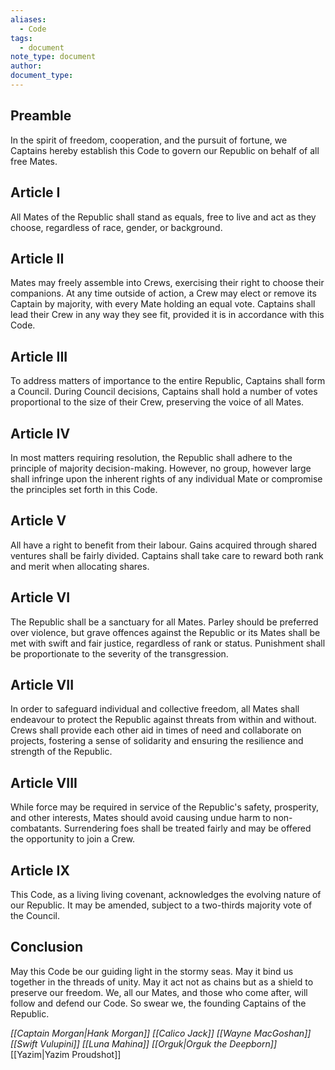 ```yaml
---
aliases:
  - Code
tags:
  - document
note_type: document
author: 
document_type: 
---
```


## Preamble
In the spirit of freedom, cooperation, and the pursuit of fortune, we Captains hereby establish this Code to govern our Republic on behalf of all free Mates. 
## Article I
All Mates of the Republic shall stand as equals, free to live and act as they choose, regardless of race, gender, or background.
## Article II
Mates may freely assemble into Crews, exercising their right to choose their companions. At any time outside of action, a Crew may elect or remove its Captain by majority, with every Mate holding an equal vote. Captains shall lead their Crew in any way they see fit, provided it is in accordance with this Code. 
## Article III
To address matters of importance to the entire Republic, Captains shall form a Council. During Council decisions, Captains shall hold a number of votes proportional to the size of their Crew, preserving the voice of all Mates. 
## Article IV 
In most matters requiring resolution, the Republic shall adhere to the principle of majority decision-making. However, no group, however large shall infringe upon the inherent rights of any individual Mate or compromise the principles set forth in this Code.
## Article V
All have a right to benefit from their labour. Gains acquired through shared ventures shall be fairly divided. Captains shall take care to reward both rank and merit when allocating shares. 
## Article VI
The Republic shall be a sanctuary for all Mates. Parley should be preferred over violence, but grave offences against the Republic or its Mates shall be met with swift and fair justice, regardless of rank or status. Punishment shall be proportionate to the severity of the transgression. 
## Article VII
In order to safeguard individual and collective freedom, all Mates shall endeavour to protect the Republic against threats from within and without. Crews shall provide each other aid in times of need and collaborate on projects, fostering a sense of solidarity and ensuring the resilience and strength of the Republic. 
## Article VIII
While force may be required in service of the Republic's safety, prosperity, and other interests, Mates should avoid causing undue harm to non-combatants. Surrendering foes shall be treated fairly and may be offered the opportunity to join a Crew.
## Article IX
This Code, as a living living covenant, acknowledges the evolving nature of our Republic. It may be amended, subject to a two-thirds majority vote of the Council.
## Conclusion
May this Code be our guiding light in the stormy seas. May it bind us together in the threads of unity. May it act not as chains but as a shield to preserve our freedom. 
We, all our Mates, and those who come after, will follow and defend our Code. So swear we, the founding Captains of the Republic. 

*[[Captain Morgan|Hank Morgan]]*
*[[Calico Jack]]*
*[[Wayne MacGoshan]]*
*[[Swift Vulupini]]*
*[[Luna Mahina]]*
*[[Orguk|Orguk the Deepborn]]*
[[Yazim|Yazim Proudshot]]


